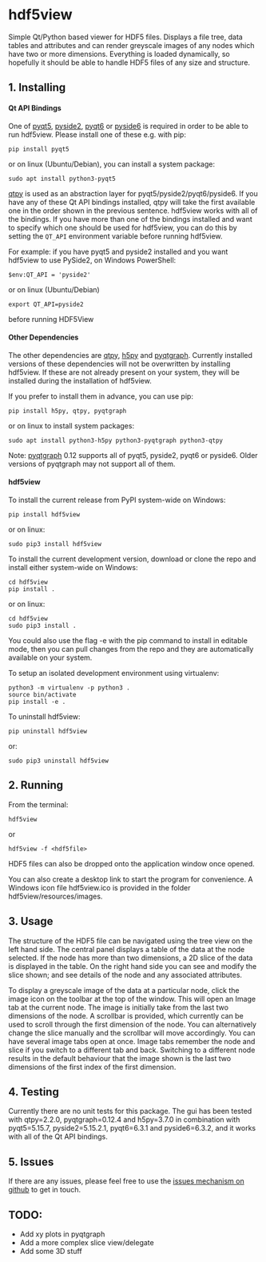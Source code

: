 # hdf5view

Simple Qt/Python based viewer for HDF5 files. Displays a file tree, data tables and attributes and can render greyscale images of any nodes which have two or more dimensions. Everything is loaded dynamically, so hopefully it should be able to handle HDF5 files of any size and structure.


## 1. Installing

#### Qt API Bindings

One of [pyqt5](https://www.riverbankcomputing.com/software/pyqt/), [pyside2](https://pyside.org), [pyqt6](https://www.riverbankcomputing.com/software/pyqt/) or [pyside6](https://pyside.org) is required in order to be able to run hdf5view. Please install one of these e.g. with pip:

```
pip install pyqt5
```

or on linux (Ubuntu/Debian), you can install a system package:

```
sudo apt install python3-pyqt5
```

[qtpy](https://github.com/spyder-ide/qtpy) is used as an abstraction layer for pyqt5/pyside2/pyqt6/pyside6. If you have any of these Qt API bindings installed, qtpy will take the first available one in the order shown in the previous sentence. hdf5view works with all of the bindings. If you have more than one of the bindings installed and want to specify which one should be used for hdf5view, you can do this by setting the `QT_API` environment variable before running hdf5view.

For example: if you have pyqt5 and pyside2 installed and you want hdf5view to use PySide2, on Windows PowerShell:

```
$env:QT_API = 'pyside2'
```

or on linux (Ubuntu/Debian)

```
export QT_API=pyside2
```

before running HDF5View


#### Other Dependencies

The other dependencies are [qtpy](https://github.com/spyder-ide/qtpy), [h5py](https://www.h5py.org/) and [pyqtgraph](https://www.pyqtgraph.org/). Currently installed versions of these dependencies will not be overwritten by installing hdf5view. If these are not already present on your system, they will be installed during the installation of hdf5view. 

If you prefer to install them in advance, you can use pip:

```
pip install h5py, qtpy, pyqtgraph
```

or on linux to install system packages:

```
sudo apt install python3-h5py python3-pyqtgraph python3-qtpy
```

Note: [pyqtgraph](https://www.pyqtgraph.org/) 0.12 supports all of pyqt5, pyside2, pyqt6 or pyside6. Older versions of pyqtgraph may not support all of them.


#### hdf5view

To install the current release from PyPI system-wide on Windows:

```
pip install hdf5view
```

or on linux:

```
sudo pip3 install hdf5view
```

To install the current development version, download or clone the repo and install either system-wide on Windows:

```
cd hdf5view
pip install .
```

or on linux:

```
cd hdf5view
sudo pip3 install .
```

You could also use the flag -e with the pip command to install in editable mode, then you can pull changes from the repo and they are automatically available on your system.

To setup an isolated development environment using virtualenv:

```
python3 -m virtualenv -p python3 .
source bin/activate
pip install -e .
```

To uninstall hdf5view:

```
pip uninstall hdf5view
```

or:

```
sudo pip3 uninstall hdf5view
```

## 2. Running

From the terminal:

```
hdf5view
```

or

```
hdf5view -f <hdf5file>
```

HDF5 files can also be dropped onto the application window once opened.

You can also create a desktop link to start the program for convenience. A Windows icon file hdf5view.ico is provided in the folder hdf5view/resources/images.

## 3. Usage

The structure of the HDF5 file can be navigated using the tree view on the left hand side. The central panel displays a table of the data at the node selected. If the node has more than two dimensions, a 2D slice of the data is displayed in the table. On the right hand side you can see and modify the slice shown; and see details of the node and any associated attributes.

To display a greyscale image of the data at a particular node, click the image icon on the toolbar at the top of the window. This will open an Image tab at the current node. The image is initially take from the last two dimensions of the node. A scrollbar is provided, which currently can be used to scroll through the first dimension of the node. You can alternatively change the slice manually and the scrollbar will move accordingly. You can have several image tabs open at once. Image tabs remember the node and slice if you switch to a different tab and back. Switching to a different node results in the default behaviour that the image shown is the last two dimensions of the first index of the first dimension.

## 4. Testing

Currently there are no unit tests for this package. The gui has been tested with qtpy=2.2.0, pyqtgraph=0.12.4 and h5py=3.7.0 in combination with pyqt5=5.15.7, pyside2=5.15.2.1, pyqt6=6.3.1 and pyside6=6.3.2, and it works with all of the Qt API bindings.

## 5. Issues

If there are any issues, please feel free to use the [issues mechanism on github](https://github.com/marts/hdf5view/issues) to get in touch.

## TODO:

* Add xy plots in pyqtgraph
* Add a more complex slice view/delegate
* Add some 3D stuff

